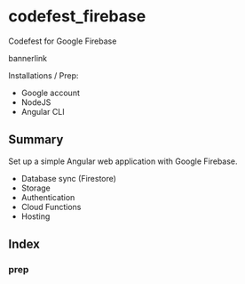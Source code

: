 # codefest_firebase

Codefest for Google Firebase

bannerlink

Installations / Prep:
- Google account
- NodeJS
- Angular CLI

## Summary
Set up a simple Angular web application with Google Firebase.
- Database sync (Firestore)
- Storage
- Authentication
- Cloud Functions
- Hosting

## Index








### prep
